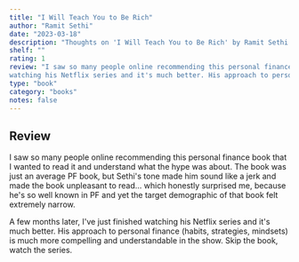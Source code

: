 ```yaml
---
title: "I Will Teach You to Be Rich"
author: "Ramit Sethi"
date: "2023-03-18"
description: "Thoughts on 'I Will Teach You to Be Rich' by Ramit Sethi."
shelf: ""
rating: 1
review: "I saw so many people online recommending this personal finance book that I wanted to read it and understand what the hype was about. The book was just an average PF book, but Sethi's tone made him sound like a jerk and made the book unpleasant to read… which honestly surprised me, because he's so well known in PF and yet the target demographic of that book felt extremely narrow. <br/><br/> A few months later, I've just finished 
watching his Netflix series and it's much better. His approach to personal finance (habits, strategies, mindsets) is much more compelling and understandable in the show. Skip the book, watch the series."
type: "book"
category: "books"
notes: false
---
```


## Review

I saw so many people online recommending this personal finance book that I wanted to read it and understand what the hype was about. The book was just an average PF book, but Sethi's tone made him sound like a jerk and made the book unpleasant to read… which honestly surprised me, because he's so well known in PF and yet the target demographic of that book felt extremely narrow.

A few months later, I've just finished watching his Netflix series and it's much better. His approach to personal finance (habits, strategies, mindsets) is much more compelling and understandable in the show. Skip the book, watch the series.
